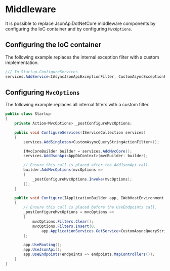 # Middleware

It is possible to replace JsonApiDotNetCore middleware components by configuring the IoC container and by configuring `MvcOptions`. 

## Configuring the IoC container 

The following example replaces the internal exception filter with a custom implementation.

```c#
/// In Startup.ConfigureServices
services.AddService<IAsyncJsonApiExceptionFilter, CustomAsyncExceptionFilter>();
```

## Configuring `MvcOptions`

The following example replaces all internal filters with a custom filter.

```c#
public class Startup
{
    private Action<MvcOptions> _postConfigureMvcOptions;

    public void ConfigureServices(IServiceCollection services)
    {
        services.AddSingleton<CustomAsyncQueryStringActionFilter>();

        IMvcCoreBuilder builder = services.AddMvcCore();
        services.AddJsonApi<AppDbContext>(mvcBuilder: builder);

        // Ensure this call is placed after the AddJsonApi call.
        builder.AddMvcOptions(mvcOptions =>
        {
            _postConfigureMvcOptions.Invoke(mvcOptions);
        });
    }

    public void Configure(IApplicationBuilder app, IWebHostEnvironment env)
    {
        // Ensure this call is placed before the UseEndpoints call.
        _postConfigureMvcOptions = mvcOptions =>
        {
            mvcOptions.Filters.Clear();
            mvcOptions.Filters.Insert(0,
                app.ApplicationServices.GetService<CustomAsyncQueryStringActionFilter>());
        };

        app.UseRouting();
        app.UseJsonApi();
        app.UseEndpoints(endpoints => endpoints.MapControllers());
    }
}
```
